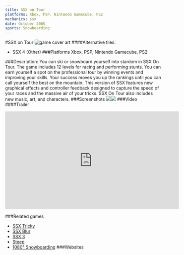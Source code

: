 ```yaml
---
title: SSX on Tour
platforms: Xbox, PSP, Nintendo Gamecube, PS2
mechanics: ssx
date: October 2005
sports: Snowboarding
---
```

#SSX on Tour
![game cover art](//images.igdb.com/igdb/image/upload/t_cover_big/h1bcfjf6pyz3ysa6vqfd.jpg "Logo Title Text 1")
####Alternative tiles:
* SSX 4 (Other)
###Platforms
Xbox, PSP, Nintendo Gamecube, PS2

###Description:
You can ski or snowboard yourself into stardom in SSX On Tour. The game includes 12 levels for racing and performing stunts. You can earn yourself a spot on the professional tour by winning events and improving your skills. Your success moves you up the rankings until you can call yourself the best on the mountain. This version of SSX features new graphical effects and controller feedback designed to capture the speed of your races and the massive air of your tricks. SSX On Tour also includes new music, art, and characters.
###Screenshots
<a target="_blank" href="//images.igdb.com/igdb/image/upload/t_cover_big/zdl6snkefodhnhwrnjk7.jpg"><img src="//images.igdb.com/igdb/image/upload/t_thumb/zdl6snkefodhnhwrnjk7.jpg"/></a><a target="_blank" href="//images.igdb.com/igdb/image/upload/t_cover_big/eowt2ye0c8vugtjx1glf.jpg"><img src="//images.igdb.com/igdb/image/upload/t_thumb/eowt2ye0c8vugtjx1glf.jpg"/></a>
###Video
####Trailer

<iframe width="560" height="315" src="https://www.youtube.com/embed/vDRjUJF2msA" frameborder="0" allowfullscreen></iframe>

###Related games
* [SSX Tricky](/games/ssx-tricky-4176/)
* [SSX Blur](/games/ssx-blur-4178/)
* [SSX 3](/games/ssx-3-4174/)
* [Steep](/games/steep-19554/)
* [1080° Snowboarding](/games/1080-snowboarding-3328/)
###Websites

